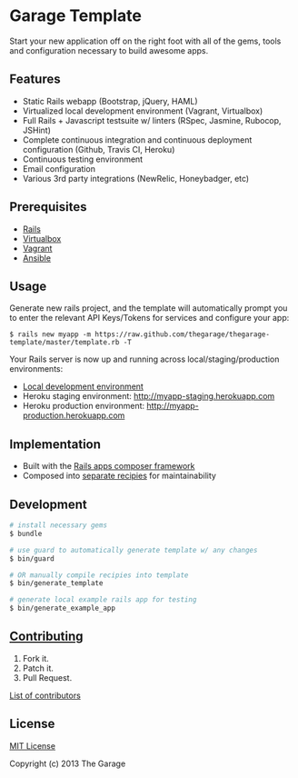 Garage Template
==============

Start your new application off on the right foot with all of the gems, tools and configuration necessary to build awesome apps.

Features
--------
* Static Rails webapp (Bootstrap, jQuery, HAML)
* Virtualized local development environment (Vagrant, Virtualbox)
* Full Rails + Javascript testsuite w/ linters (RSpec, Jasmine, Rubocop, JSHint)
* Complete continuous integration and continuous deployment configuration (Github, Travis CI, Heroku)
* Continuous testing environment
* Email configuration
* Various 3rd party integrations (NewRelic, Honeybadger, etc)

Prerequisites
-------------
* [Rails](https://github.com/rails/rails)
* [Virtualbox](https://www.virtualbox.org)
* [Vagrant](http://www.vagrantup.com/)
* [Ansible](http://www.ansible.com/)

Usage
-----

Generate new rails project, and the template will automatically prompt you
to enter the relevant API Keys/Tokens for services and configure your app:

```
$ rails new myapp -m https://raw.github.com/thegarage/thegarage-template/master/template.rb -T
```

Your Rails server is now up and running across local/staging/production environments:
* [Local development environment](http://localhost:3000)
* Heroku staging environment: http://myapp-staging.herokuapp.com
* Heroku production environment: http://myapp-production.herokuapp.com

Implementation
--------------
* Built with the [Rails apps composer framework](https://github.com/RailsApps/rails_apps_composer)
* Composed into [separate recipies](/recipes) for maintainability

Development
-----------
```bash
# install necessary gems
$ bundle

# use guard to automatically generate template w/ any changes
$ bin/guard

# OR manually compile recipies into template
$ bin/generate_template

# generate local example rails app for testing
$ bin/generate_example_app
```

[Contributing](CONTRIBUTING.md)
------------
1. Fork it.
2. Patch it.
3. Pull Request.

[List of contributors](CONTRIBUTORS.TXT)

License
-------
[MIT License](LICENSE)

Copyright (c) 2013 The Garage
